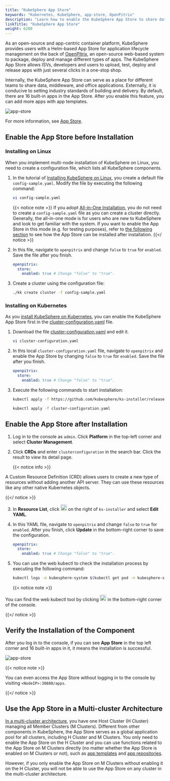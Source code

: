 ```yaml
---
title: "KubeSphere App Store"
keywords: "Kubernetes, KubeSphere, app-store, OpenPitrix"
description: "Learn how to enable the KubeSphere App Store to share data and apps internally and set industry standards of delivery process externally."
linkTitle: "KubeSphere App Store"
weight: 6200
---
```


As an open-source and app-centric container platform, KubeSphere provides users with a Helm-based App Store for application lifecycle management on the back of [OpenPitrix](https://github.com/openpitrix/openpitrix), an open-source web-based system to package, deploy and manage different types of apps. The KubeSphere App Store allows ISVs, developers and users to upload, test, deploy and release apps with just several clicks in a one-stop shop.

Internally, the KubeSphere App Store can serve as a place for different teams to share data, middleware, and office applications. Externally, it is conducive to setting industry standards of building and delivery. By default, there are 16 built-in apps in the App Store. After you enable this feature, you can add more apps with app templates.

![app-store](/images/docs/enable-pluggable-components/kubesphere-app-store/app-store.png)

For more information, see [App Store](../../application-store/).

## Enable the App Store before Installation

### Installing on Linux

When you implement multi-node installation of KubeSphere on Linux, you need to create a configuration file, which lists all KubeSphere components.

1. In the tutorial of [Installing KubeSphere on Linux](../../installing-on-linux/introduction/multioverview/), you create a default file `config-sample.yaml`. Modify the file by executing the following command:

    ```bash
    vi config-sample.yaml
    ```

    {{< notice note >}}
If you adopt [All-in-One Installation](../../quick-start/all-in-one-on-linux/), you do not need to create a `config-sample.yaml` file as you can create a cluster directly. Generally, the all-in-one mode is for users who are new to KubeSphere and look to get familiar with the system. If you want to enable the App Store in this mode (e.g. for testing purposes), refer to [the following section](#enable-app-store-after-installation) to see how the App Store can be installed after installation.
    {{</ notice >}}

2. In this file, navigate to `openpitrix` and change `false` to `true` for `enabled`. Save the file after you finish.

    ```yaml
    openpitrix:
      store:
        enabled: true # Change "false" to "true".
    ```

3. Create a cluster using the configuration file:

    ```bash
    ./kk create cluster -f config-sample.yaml
    ```

### Installing on Kubernetes

As you [install KubeSphere on Kubernetes](../../installing-on-kubernetes/introduction/overview/), you can enable the KubeSphere App Store first in the [cluster-configuration.yaml](https://github.com/kubesphere/ks-installer/releases/download/v3.1.0/cluster-configuration.yaml) file.

1. Download the file [cluster-configuration.yaml](https://github.com/kubesphere/ks-installer/releases/download/v3.1.0/cluster-configuration.yaml) and edit it.

    ```bash
    vi cluster-configuration.yaml
    ```

2. In this local `cluster-configuration.yaml` file, navigate to `openpitrix` and enable the App Store by changing `false` to `true` for `enabled`. Save the file after you finish.

    ```yaml
    openpitrix:
      store:
        enabled: true # Change "false" to "true".
    ```

3. Execute the following commands to start installation:

    ```bash
    kubectl apply -f https://github.com/kubesphere/ks-installer/releases/download/v3.1.0/kubesphere-installer.yaml
    
    kubectl apply -f cluster-configuration.yaml
    ```

## Enable the App Store after Installation

1. Log in to the console as `admin`. Click **Platform** in the top-left corner and select **Cluster Management**.
   
2. Click **CRDs** and enter `clusterconfiguration` in the search bar. Click the result to view its detail page.

    {{< notice info >}}

A Custom Resource Definition (CRD) allows users to create a new type of resources without adding another API server. They can use these resources like any other native Kubernetes objects.

{{</ notice >}}

3. In **Resource List**, click <img src="/images/docs/enable-pluggable-components/kubesphere-app-store/three-dots.png" height="20px"> on the right of `ks-installer` and select **Edit YAML**.

4. In this YAML file, navigate to `openpitrix` and change `false` to `true` for `enabled`. After you finish, click **Update** in the bottom-right corner to save the configuration.

    ```yaml
    openpitrix:
      store:
        enabled: true # Change "false" to "true".
    ```

5. You can use the web kubectl to check the installation process by executing the following command:

    ```bash
    kubectl logs -n kubesphere-system $(kubectl get pod -n kubesphere-system -l app=ks-install -o jsonpath='{.items[0].metadata.name}') -f
    ```

    {{< notice note >}}

You can find the web kubectl tool by clicking <img src="/images/docs/enable-pluggable-components/kubesphere-app-store/hammer.png" height="20px"> in the bottom-right corner of the console.

{{</ notice >}}

## Verify the Installation of the Component

After you log in to the console, if you can see **App Store** in the top left corner and 16 built-in apps in it, it means the installation is successful.

![app-store](/images/docs/enable-pluggable-components/kubesphere-app-store/app-store.png)

{{< notice note >}}

You can even access the App Store without logging in to the console by visiting `<NodeIP>:30880/apps`.

{{</ notice >}} 

## Use the App Store in a Multi-cluster Architecture

[In a multi-cluster architecture](../../multicluster-management/introduction/kubefed-in-kubesphere/), you have one Host Cluster (H Cluster) managing all Member Clusters (M Clusters). Different from other components in KubeSphere, the App Store serves as a global application pool for all clusters, including H Cluster and M Clusters. You only need to enable the App Store on the H Cluster and you can use functions related to the App Store on M Clusters directly (no matter whether the App Store is enabled on M Clusters or not), such as [app templates](../../project-user-guide/application/app-template/) and [app repositories](../../workspace-administration/app-repository/import-helm-repository/).

However, if you only enable the App Store on M Clusters without enabling it on the H Cluster, you will not be able to use the App Store on any cluster in the multi-cluster architecture.
